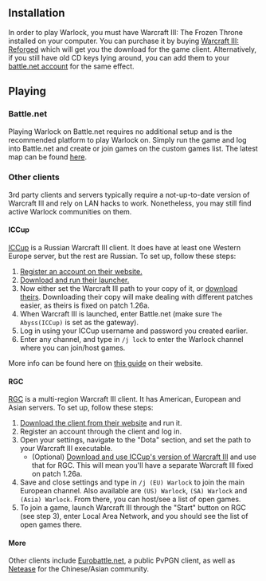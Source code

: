 ## Installation

In order to play Warlock, you must have Warcraft III: The Frozen Throne installed on your computer. You can purchase it by buying [Warcraft III: Reforged](https://playwarcraft3.com/en-us/) which will get you the download for the game client. Alternatively, if you still have old CD keys lying around, you can add them to your [battle.net account](https://battle.net/account/) for the same effect.


## Playing

### Battle.net

Playing Warlock on Battle.net requires no additional setup and is the recommended platform to play Warlock on. Simply run the game and log into Battle.net and create or join games on the custom games list. The latest map can be found [here](https://www.warlockbrawl.com/download/).


### Other clients

3rd party clients and servers typically require a not-up-to-date version of Warcraft III and rely on LAN hacks to work. Nonetheless, you may still find active Warlock communities on them.


#### ICCup

[ICCup](https://iccup.com/) is a Russian Warcraft III client. It does have at least one Western Europe server, but the rest are Russian. To set up, follow these steps:

1. [Register an account on their website.](https://iccup.com/en/register.html)
2. [Download and run their launcher.](https://iccup.com/en/files.html)
3. Now either set the Warcraft III path to your copy of it, or [download theirs](https://iccup.com/dota/dota_start.html). Downloading their copy will make dealing with different patches easier, as theirs is fixed on patch 1.26a.
4. When Warcraft III is launched, enter Battle.net (make sure `The Abyss(ICCup)` is set as the gateway).
5. Log in using your ICCup username and password you created earlier.
6. Enter any channel, and type in `/j lock` to enter the Warlock channel where you can join/host games.

More info can be found here on [this guide](https://iccup.com/dota/dota_start.html) on their website.


#### RGC

[RGC](http://rankedgaming.com/) is a multi-region Warcraft III client. It has American, European and Asian servers. To set up, follow these steps:

1. [Download the client from their website](http://rankedgaming.com/) and run it.
2. Register an account through the client and log in.
3. Open your settings, navigate to the "Dota" section, and set the path to your Warcraft III executable.
    - (Optional) [Download and use ICCup's version of Warcraft III](https://iccup.com/dota/dota_start.html) and use that for RGC. This will mean you'll have a separate Warcraft III fixed on patch 1.26a.
4. Save and close settings and type in `/j (EU) Warlock` to join the main European channel. Also available are `(US) Warlock`, `(SA) Warlock` and `(Asia) Warlock`. From there, you can host/see a list of open games.
5. To join a game, launch Warcraft III through the "Start" button on RGC (see step 3), enter Local Area Network, and you should see the list of open games there.


#### More

Other clients include [Eurobattle.net](http://eurobattle.net/), a public PvPGN client, as well as [Netease](https://warcraft3.info/articles/147/guide-how-to-play-on-netease) for the Chinese/Asian community.
